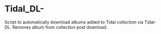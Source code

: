 # Tidal_DL-
Script to automatically download albums added to Tidal collection via Tidal-DL. Removes album from collection post download.
